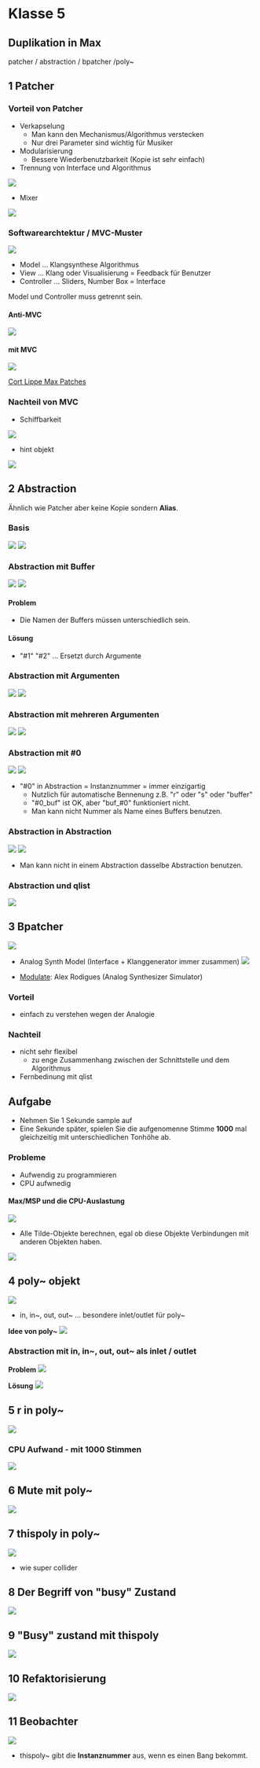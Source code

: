 # Klasse 5

## Duplikation in Max

patcher / abstraction  / bpatcher /poly~

## 1 Patcher

### Vorteil von Patcher

- Verkapselung 
	- Man kann den Mechanismus/Algorithmus verstecken
	- Nur drei Parameter sind wichtig für Musiker
- Modularisierung
	- Bessere Wiederbenutzbarkeit (Kopie ist sehr einfach)
- Trennung von Interface und Algorithmus

![](K5/1.png)

- Mixer

![](K5/2.png)


### Softwarearchtektur / MVC-Muster

![](K5/MVC.png)

- Model ... Klangsynthese Algorithmus
- View ... Klang oder Visualisierung = Feedback für Benutzer
- Controller ... Sliders, Number Box = Interface

Model und Controller muss getrennt sein.


#### Anti-MVC
![](K5/mixed.jpg)

#### mit MVC
![](K5/cort.png)


[Cort Lippe Max Patches](http://www.cortlippe.com/compositions.html)

### Nachteil von MVC

- Schiffbarkeit

![](K5/parameters.png)

- hint objekt

![](K5/hint.png)

## 2 Abstraction

Ähnlich wie Patcher aber keine Kopie sondern **Alias**.

### Basis


![](K5/fm.png)
![](K5/main.png)

### Abstraction mit Buffer


![](K5/recplay.png)
![](K5/recplay_main.png)

#### Problem 
- Die Namen der Buffers müssen unterschiedlich sein.

#### Lösung
- "#1" "#2" ... Ersetzt durch Argumente

### Abstraction mit Argumenten

![](K5/recplay_arg.png) ![](K5/recplay_arg_main.png)

### Abstraction mit mehreren Argumenten 

![](K5/recplay_arg2.png) ![](K5/recplay_arg2_main.png)

### Abstraction mit #0 

![](K5/recplay_arg0.png) ![](K5/recplay_arg0_main.png)


- "#0" in Abstraction = Instanznummer = immer einzigartig
	- Nutzlich für automatische Bennenung z.B. "r" oder "s" oder "buffer"
	- "#0_buf" ist OK, aber "buf_#0" funktioniert nicht.
	- Man kann nicht Nummer als Name eines Buffers benutzen.

### Abstraction in Abstraction

![](K5/abstest.png)
![](K5/abstest_result.png)

- Man kann nicht in einem Abstraction dasselbe Abstraction benutzen.

### Abstraction und qlist

![](K5/fm2.png)

## 3 Bpatcher
![](K5/bpatcher.png)

- Analog Synth Model (Interface + Klanggenerator immer zusammen)
![](K5/dopefer.jpg)

- [Modulate](https://github.com/alexrodi/Modulate-Synth/releases/): Alex Rodigues (Analog Synthesizer Simulator)

### Vorteil
- einfach zu verstehen wegen der Analogie 

### Nachteil
- nicht sehr flexibel 
	- zu enge Zusammenhang zwischen der Schnittstelle und dem Algorithmus
- Fernbedinung mit qlist


## Aufgabe

- Nehmen Sie 1 Sekunde sample auf
- Eine Sekunde später, spielen Sie die aufgenomenne Stimme **1000** mal gleichzeitig mit unterschiedlichen Tonhöhe ab.

### Probleme

- Aufwendig zu programmieren
- CPU aufwnedig

#### Max/MSP und die CPU-Auslastung

![](K5/3.png)

- Alle Tilde-Objekte berechnen, egal ob diese Objekte Verbindungen mit anderen Objekten haben.


![](K5/aufgabe.png)

## 4 poly~ objekt


![](K5/aufgabe1.png)
- in, in~, out, out~ ... besondere inlet/outlet für poly~

**Idee von poly~**
![](K5/idee.png)

### Abstraction mit in, in~, out, out~ als inlet / outlet

**Problem**
![](K5/test1.png)

**Lösung**
![](K5/test2.png)

## 5 r in poly~

![](K5/aufgabe2.png)


### CPU Aufwand - mit 1000 Stimmen

![](K5/cpu.png)


## 6 Mute mit poly~

![](K5/mute.png)

## 7 thispoly in poly~

![](K5/automute.png)
- wie super collider


## 8 Der Begriff von "busy" Zustand

![](K5/busy.png)


## 9 "Busy" zustand mit thispoly

![](K5/aufgabe5.png)

## 10 Refaktorisierung

![](K5/refactor.png)

## 11 Beobachter 
![](K5/aufgabe6.png)

- thispoly~ gibt die **Instanznummer** aus, wenn es einen Bang bekommt.

	